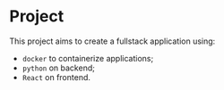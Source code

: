 # Project

This project aims to create a fullstack application using:
 - `docker` to containerize applications;
 - `python` on backend;
 - `React` on frontend.
